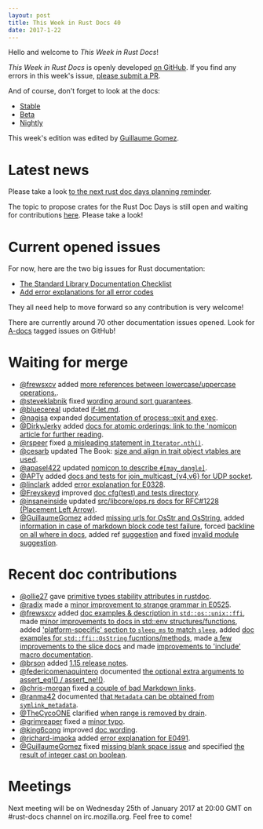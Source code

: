 ```yaml
---
layout: post
title: This Week in Rust Docs 40
date: 2017-1-22
---
```


Hello and welcome to *This Week in Rust Docs*!

*This Week in Rust Docs* is openly developed [on GitHub](https://github.com/GuillaumeGomez/this-week-in-rust-docs).
If you find any errors in this week's issue, [please submit a PR](https://github.com/GuillaumeGomez/this-week-in-rust-docs/pulls).

And of course, don't forget to look at the docs:

* [Stable](https://doc.rust-lang.org/)
* [Beta](http://doc.rust-lang.org/beta/)
* [Nightly](http://doc.rust-lang.org/nightly/)

This week's edition was edited by [Guillaume Gomez](https://github.com/GuillaumeGomez).

# Latest news

Please take a look [to the next rust doc days planning reminder](https://users.rust-lang.org/t/reminder-planning-the-next-rust-doc-days/6901).

The topic to propose crates for the Rust Doc Days is still open and waiting for contributions [here](https://users.rust-lang.org/t/call-for-proposals-for-next-rust-doc-days-crates/6685). Please take a look!

# Current opened issues

For now, here are the two big issues for Rust documentation:

* [The Standard Library Documentation Checklist](https://github.com/rust-lang/rust/issues/29329)
* [Add error explanations for all error codes](https://github.com/rust-lang/rust/issues/32777)

They all need help to move forward so any contribution is very welcome!

There are currently around 70 other documentation issues opened. Look for [A-docs](https://github.com/rust-lang/rust/issues?q=is%3Aopen+is%3Aissue+label%3AA-docs) tagged issues on GitHub!

# Waiting for merge

* [@frewsxcv](https://github.com/frewsxcv) added [more references between lowercase/uppercase operations.](https://github.com/rust-lang/rust/pull/39233).
* [@steveklabnik](https://github.com/steveklabnik) fixed [wording around sort guarantees](https://github.com/rust-lang/rust/pull/38961).
* [@bluecereal](https://github.com/bluecereal) updated [if-let.md](https://github.com/rust-lang/rust/pull/38436).
* [@nagisa](https://github.com/nagisa) expanded [documentation of process::exit and exec](https://github.com/rust-lang/rust/pull/38518).
* [@DirkyJerky](https://github.com/DirkyJerky) added [docs for atomic orderings: link to the 'nomicon article for further reading](https://github.com/rust-lang/rust/pull/39200).
* [@rspeer](https://github.com/rspeer) fixed [a misleading statement in `Iterator.nth()`](https://github.com/rust-lang/rust/pull/39174).
* [@cesarb](https://github.com/cesarb) updated The Book: [size and align in trait object vtables are used](https://github.com/rust-lang/rust/pull/39191).
* [@apasel422](https://github.com/apasel422) updated [nomicon to describe `#[may_dangle]`](https://github.com/rust-lang/rust/pull/39196).
* [@APTy](https://github.com/APTy) added [docs and tests for join_multicast_{v4,v6} for UDP socket](https://github.com/rust-lang/rust/pull/39007).
* [@linclark](https://github.com/linclark) added [error explanation for E0328](https://github.com/rust-lang/rust/pull/38108).
* [@Freyskeyd](https://github.com/Freyskeyd) improved [doc cfg(test) and tests directory](https://github.com/rust-lang/rust/pull/38823).
* [@insaneinside](https://github.com/insaneinside) updated [src/libcore/ops.rs docs for RFC#1228 (Placement Left Arrow)](https://github.com/rust-lang/rust/pull/38930).
* [@GuillaumeGomez](https://github.com/GuillaumeGomez) added [missing urls for OsStr and OsString](https://github.com/rust-lang/rust/pull/39224), added [information in case of markdown block code test failure](https://github.com/rust-lang/rust/pull/36320), forced [backline on all where in docs](https://github.com/rust-lang/rust/pull/39222), added ref [suggestion](https://github.com/rust-lang/rust/pull/37658) and fixed [invalid module suggestion](https://github.com/rust-lang/rust/pull/38255).

# Recent doc contributions

* [@ollie27](https://github.com/ollie27) gave [primitive types stability attributes in rustdoc](https://github.com/rust-lang/rust/pull/39076).
* [@radix](https://github.com/radix) made a [minor improvement to strange grammar in E0525](https://github.com/rust-lang/rust/pull/39072).
* [@frewsxcv](https://github.com/frewsxcv) added [doc examples & description in `std::os::unix::ffi`](https://github.com/rust-lang/rust/pull/39065), made [minor improvements to docs in std::env structures/functions](https://github.com/rust-lang/rust/pull/39028), added ['platform-specific' section to `sleep_ms` to match `sleep`](https://github.com/rust-lang/rust/pull/38761), added [doc examples for `std::ffi::OsString` fucntions/methods](https://github.com/rust-lang/rust/pull/39221), made [a few improvements to the slice docs](https://github.com/rust-lang/rust/pull/39165) and made [improvements to 'include' macro documentation](https://github.com/rust-lang/rust/pull/38457).
* [@brson](https://github.com/brson) added [1.15 release notes](https://github.com/rust-lang/rust/pull/38966).
* [@federicomenaquintero](https://github.com/federicomenaquintero) documented [the optional extra arguments to assert_eq!() / assert_ne!()](https://github.com/rust-lang/rust/pull/38247).
* [@chris-morgan](https://github.com/chris-morgan) fixed [a couple of bad Markdown links](https://github.com/rust-lang/rust/pull/38922).
* [@ranma42](https://github.com/ranma42) documented [that `Metadata` can be obtained from `symlink_metadata`](https://github.com/rust-lang/rust/pull/39203).
* [@TheCycoONE](https://github.com/TheCycoONE) clarified [when range is removed by drain](https://github.com/rust-lang/rust/pull/39135).
* [@grimreaper](https://github.com/grimreaper) fixed a [minor typo](https://github.com/rust-lang/rust/pull/39121).
* [@king6cong](https://github.com/king6cong) improved [doc wording](https://github.com/rust-lang/rust/pull/39115).
* [@richard-imaoka](https://github.com/richard-imaoka) added [error explanation for E0491](https://github.com/rust-lang/rust/pull/39091).
* [@GuillaumeGomez](https://github.com/GuillaumeGomez) fixed [missing blank space issue](https://github.com/rust-lang/rust/pull/39069) and specified [the result of integer cast on boolean](https://github.com/rust-lang/rust/pull/39210).

# Meetings

Next meeting will be on Wednesday 25th of January 2017 at 20:00 GMT on #rust-docs channel on irc.mozilla.org. Feel free to come!
